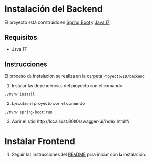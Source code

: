 # Instalación del Backend

El proyecto está construido en [Spring Boot](https://spring.io/projects/spring-boot) y [Java 17](https://www.oracle.com/java/technologies/javase/jdk17-archive-downloads.html)

## Requisitos
- Java 17

## Instrucciones
El proceso de instalación se realiza en la carpeta `ProyectoSID/backend`

1. Instalar las dependencias del proyecto con el comando
```bash
./mvnw install
```
2. Ejecutar el proyecto con el comando 
```bash
./mvnw spring-boot:run
```
3. Abrir el sitio http://localhost:8080/swagger-ui/index.html#/

# Instalar Frontend
1. Seguir las instrucciones del [README](../frontend/README.md) para iniciar con la instalación.